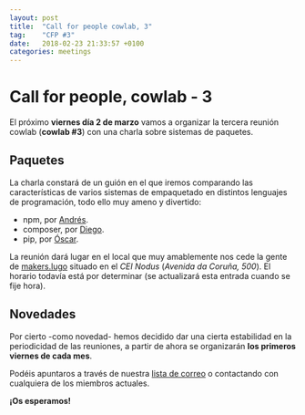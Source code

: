 ```yaml
---
layout: post
title:  "Call for people cowlab, 3"
tag:    "CFP #3"
date:   2018-02-23 21:33:57 +0100
categories: meetings
---
```

# Call for people, cowlab - 3

El próximo **viernes día 2 de marzo** vamos a organizar la tercera reunión cowlab (**cowlab #3**) con una charla sobre sistemas de paquetes.

## Paquetes

La charla constará de un guión en el que iremos comparando las características de varios sistemas de empaquetado en distintos lenguajes de programación, todo ello muy ameno y divertido:

* npm, por [Andrés](http://nosolosoftware.com/).
* composer, por [Diego](https://www.dieg0v.com/).
* pip, por [Óscar](https://www.userlinux.net).

La reunión dará lugar en el local que muy amablemente nos cede la gente de  [makers.lugo](http://makerslugo.org/) situado en el *CEI Nodus* (*Avenida da Coruña, 500*). El horario todavía está por determinar (se actualizará esta entrada cuando se fije hora).

## Novedades

Por cierto -como novedad- hemos decidido dar una cierta estabilidad en la periodicidad de las reuniones, a partir de ahora se organizarán **los primeros viernes de cada mes**.

Podéis apuntaros a través de nuestra [lista de correo](https://groups.google.com/forum/#!forum/cowlab-lugo) o contactando con cualquiera de los miembros actuales.

**¡Os esperamos!**